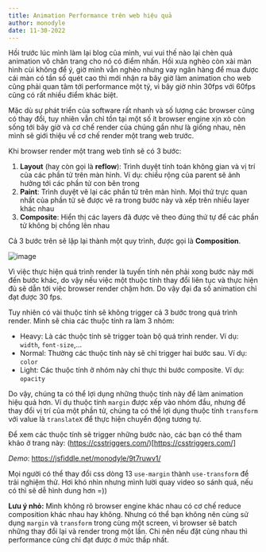 ```yaml
---
title: Animation Performance trên web hiệu quả
author: monodyle
date: 11-30-2022
---
```


Hồi trước lúc mình làm lại blog của mình, vui vui thế nào lại chèn quả animation vô chân trang cho nó có điểm nhấn. Hồi xưa nghèo còn xài màn hình cùi không để ý, giờ mình vẫn nghèo nhưng vay ngân hàng để mua được cái màn có tần số quét cao thì mới nhận ra bây giờ làm animation cho web cũng phải quan tâm tới performance một tý, vì bây giờ nhìn 30fps với 60fps cũng có rất nhiều điểm khác biệt.

Mặc dù sự phát triển của software rất nhanh và số lượng các browser cũng có thay đổi, tuy nhiên vẫn chỉ tồn tại một số ít browser engine xịn xò còn sống tới bây giờ và cơ chế render của chúng gần như là giống nhau, nên mình sẽ giới thiệu về cơ chế render một trang web trước.

Khi browser render một trang web tĩnh sẽ có 3 bước:
1. **Layout** (hay còn gọi là **reflow**): Trình duyệt tính toán không gian và vị trí của các phần tử trên màn hình. Ví dụ: chiều rộng của parent sẽ ảnh hưởng tới các phần tử con bên trong
2. **Paint**: Trình duyệt vẽ lại các phần tử trên màn hình. Mọi thứ trực quan nhất của phần tử sẽ được vẽ ra trong bước này và xếp trên nhiều layer khác nhau
3. **Composite**: Hiển thị các layers đã được vẽ theo đúng thứ tự để các phần tử không bị chồng lên nhau

Cả 3 bước trên sẽ lặp lại thành một quy trình, được gọi là **Composition**.

![image](https://user-images.githubusercontent.com/30283022/204863819-fccfb406-4104-4941-a1db-af0c492073fb.png)

Vì việc thực hiện quá trình render là tuyến tính nên phải xong bước này mới đến bước khác, do vậy nếu việc một thuộc tính thay đổi liên tục và thực hiện đủ sẽ dẫn tới việc browser render chậm hơn. Do vậy đại đa số animation chỉ đạt được 30 fps.

Tuy nhiên có vài thuộc tính sẽ không trigger cả 3 bước trong quá trình render. Mình sẽ chia các thuộc tính ra làm 3 nhóm:
- Heavy: Là các thuộc tính sẽ trigger toàn bộ quá trình render. Ví dụ: `width`, `font-size`,...
- Normal: Thường các thuộc tính này sẽ chỉ trigger hai bước sau. Ví dụ: `color`
- Light: Các thuộc tính ở nhóm này chỉ thực thi bước composite. Ví dụ: `opacity`

Do vậy, chúng ta có thể lợi dụng những thuộc tính này để làm animation hiệu quả hơn. Ví dụ thuộc tính `margin` được xếp vào nhóm đầu, nhưng để thay đổi vị trí của một phần tử, chúng ta có thể lợi dụng thuộc tính `transform` với value là `translateX` để thực hiện chuyển động tương tự.

Để xem các thuộc tính sẽ trigger những bước nào, các bạn có thể tham khảo ở trang này: (https://csstriggers.com/)[https://csstriggers.com/]

_Demo_: https://jsfiddle.net/monodyle/9t7ruwv1/

Mọi người có thể thay đổi css dòng 13 `use-margin` thành `use-transform` để trải nghiệm thử. Hơi khó nhìn nhưng mình lười quay video so sánh quá, nếu có thì sẽ dễ hình dung hơn =))

**Lưu ý nhỏ:** Mình không rõ browser engine khác nhau có cơ chế reduce composition khác nhau hay không. Nhưng có thể bạn không nên cùng sử dụng `margin` và `transform` trong cùng một screen, vì browser sẽ batch những thay đổi lại và render trong một lần. Chi nên nếu đặt cùng nhau thì performance cũng chỉ đạt được ở mức thấp nhất.
